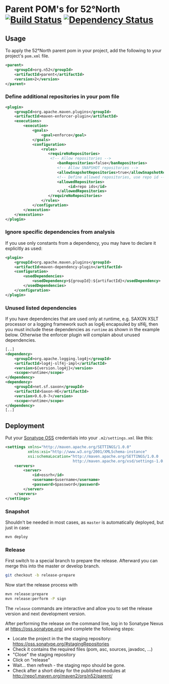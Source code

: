 # Parent POM's for 52°North [![Build Status](https://travis-ci.org/52North/maven-parents.svg?branch=master)](https://travis-ci.org/52North/maven-parents) [![Dependency Status](https://www.versioneye.com/user/projects/561cc47ea193340f32001647/badge.svg?style=flat)](https://www.versioneye.com/user/projects/561cc47ea193340f32001647)

## Usage

To apply the 52°North parent pom in your project, add the following to your project's `pom.xml` file.

```xml
<parent>
    <groupId>org.n52</groupId>
    <artifactId>parent</artifactId>
    <version>2</version>
</parent>
```

### Define additional repositories in your pom file
```xml
<plugin>
    <groupId>org.apache.maven.plugins</groupId>
    <artifactId>maven-enforcer-plugin</artifactId>
    <executions>
        <execution>
            <goals>
                <goal>enforce</goal>
            </goals>
            <configuration>
                <rules>
                   <requireNoRepositories>
                    <!-- Allow repositories -->
                       <banRepositories>false</banRepositories>
                       <!-- Allow SNAPSHOT repositories -->
                       <allowSnapshotRepositories>true</allowSnapshotRepositories>
                       <!-- Define allowed repositories, use repo id -->
                       <allowedRepositories>
                            <id>repo ids</id>
                       </allowedRepositories>
                   </requireNoRepositories>
                </rules>
            </configuration>
        </execution>
    </executions>
</plugin>
```

### Ignore specific dependencies from analysis

If you use only constants from a dependency, you may have to declare it explicitly as used:

```xml
<plugin>
    <groupId>org.apache.maven.plugins</groupId>
    <artifactId>maven-dependency-plugin</artifactId>
    <configuration>
    	<usedDependencies>
    		<usedDependency>${groupId}:${artifactId}</usedDependency>
    	</usedDependencies>
    </configuration>
</plugin>
```

### Unused listed dependencies

If you have dependencies that are used only at runtime, e.g. SAXON XSLT processor or a logging framework such as log4j encapsuled by slf4j, then you must include these dependencies as `runtime` as shown in the example below. Otherwise the enforcer plugin will complain about unused dependencies.

```xml
[..]
<dependency>
    <groupId>org.apache.logging.log4j</groupId>
    <artifactId>log4j-slf4j-impl</artifactId>
    <version>${version.log4j}</version>
    <scope>runtime</scope>
</dependency>
<dependency>
    <groupId>net.sf.saxon</groupId>
    <artifactId>Saxon-HE</artifactId>
    <version>9.6.0-7</version>
    <scope>runtime</scope>
</dependency>
[..]
```


## Deployment

Put your [Sonatype OSS](https://oss.sonatype.org/) credentials into your `.m2/settings.xml` like this:

```xml
<settings xmlns="http://maven.apache.org/SETTINGS/1.0.0"
          xmlns:xsi="http://www.w3.org/2001/XMLSchema-instance"
          xsi:schemaLocation="http://maven.apache.org/SETTINGS/1.0.0
                              http://maven.apache.org/xsd/settings-1.0.0.xsd">
    <servers>
        <server>
            <id>ossrh</id>
            <username>$username</username>
            <password>$password</password>
        </server>
    </servers>
</settings>
```

### Snapshot

Shouldn't be needed in most cases, as `master` is automatically deployed, but just in case:
```sh
mvn deploy
```

### Release

First switch to a special branch to prepare the release. Afterward you can merge this into the master or develop branch.

```sh
git checkout -b release-prepare
```

Now start the release process with

```sh
mvn release:prepare
mvn release:perform -P sign
```

The `release` commands are interactive and allow you to set the release version and next development version.

After performing the release on the command line, log in to Sonatype Nexus at https://oss.sonatype.org/ and complete the following steps:

* Locate the project in the the staging repository: https://oss.sonatype.org/#stagingRepositories
* Check it contains the required files (pom, asc, sources, javadoc, ...)
* "Close" the staging repository
* Click on "release"
* Wait... then refresh - the staging repo should be gone.
* Check after a short delay for the published modules at http://repo1.maven.org/maven2/org/n52/parent/
